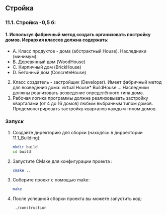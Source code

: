 ## Стройка
### 11.1. Стройка -0,5 б:
#### 1. Используя фабричный метод создать организовать постройку домов. Иерархия классов должна содержать:
- A. Класс продуктов - дома (абстрактный House). Наследники (минимум):
- B. Деревянный дом (WoodHouse)
- C. Кирпичный дом (BrickHouse)
- D. Бетонный дом (ConcreteHouse)
2. Класс создатель - застройщик (Developer). Имеет фабричный метод для возведения дома: virtual House* BuildHouse … Наследники должны реализовать возведение определённого типа дома.
3. Рабочая логика программы должна реализовывать застройку кварталами (от 4 до 16 домов) любым выбранным типом домов.
Продемонстрировать застройку кварталов каждым типом домов.

   
### Запуск

1. Создайте директорию для сборки (находясь в дирректории 11.1_Building):
   ```sh
   mkdir build
   cd build
   ```
2. Запустите CMake для конфигурации проекта :

   ```sh
   cmake ..
   ```


3. Соберите проект с помощью make:
   ```sh
   make
   ```
4. После успешной сборки проекта вы можете запустить код:
   ```sh
    ./construction
   ```
